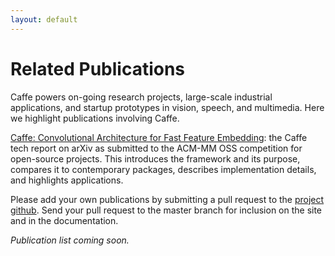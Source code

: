 ```yaml
---
layout: default
---
```

# Related Publications

Caffe powers on-going research projects, large-scale industrial applications, and startup prototypes in vision, speech, and multimedia. Here we highlight publications involving Caffe.

[Caffe: Convolutional Architecture for Fast Feature Embedding](https://github.com/UCB-ICSI-Vision-Group/caffe-paper/raw/arxiv/caffe.pdf): the Caffe tech report on arXiv as submitted to the ACM-MM OSS competition for open-source projects. This introduces the framework and its purpose, compares it to contemporary packages, describes implementation details, and highlights applications.

Please add your own publications by submitting a pull request to the [project github](http://github.com/BVLC/caffe). Send your pull request to the master branch for inclusion on the site and in the documentation.

*Publication list coming soon.*
